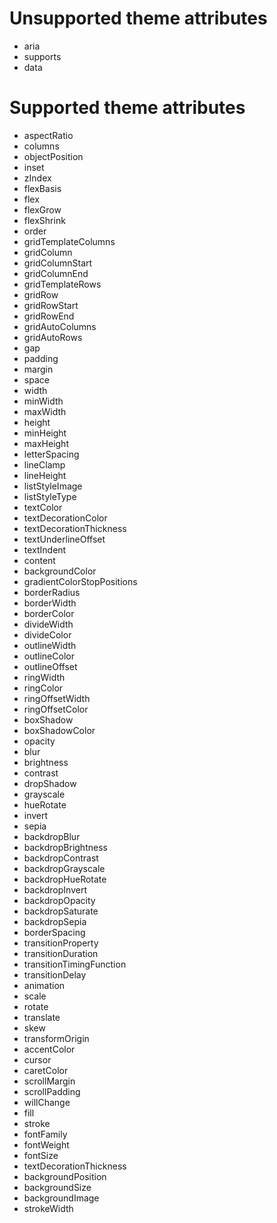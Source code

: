 # Unsupported theme attributes

- aria
- supports
- data

# Supported theme attributes

- aspectRatio
- columns
- objectPosition
- inset
- zIndex
- flexBasis
- flex
- flexGrow
- flexShrink
- order
- gridTemplateColumns
- gridColumn
- gridColumnStart
- gridColumnEnd
- gridTemplateRows
- gridRow
- gridRowStart
- gridRowEnd
- gridAutoColumns
- gridAutoRows
- gap
- padding
- margin
- space
- width
- minWidth
- maxWidth
- height
- minHeight
- maxHeight
- letterSpacing
- lineClamp
- lineHeight
- listStyleImage
- listStyleType
- textColor
- textDecorationColor
- textDecorationThickness
- textUnderlineOffset
- textIndent
- content
- backgroundColor
- gradientColorStopPositions
- borderRadius
- borderWidth
- borderColor
- divideWidth
- divideColor
- outlineWidth
- outlineColor
- outlineOffset
- ringWidth
- ringColor
- ringOffsetWidth
- ringOffsetColor
- boxShadow
- boxShadowColor
- opacity
- blur
- brightness
- contrast
- dropShadow
- grayscale
- hueRotate
- invert
- sepia
- backdropBlur
- backdropBrightness
- backdropContrast
- backdropGrayscale
- backdropHueRotate
- backdropInvert
- backdropOpacity
- backdropSaturate
- backdropSepia
- borderSpacing
- transitionProperty
- transitionDuration
- transitionTimingFunction
- transitionDelay
- animation
- scale
- rotate
- translate
- skew
- transformOrigin
- accentColor
- cursor
- caretColor
- scrollMargin
- scrollPadding
- willChange
- fill
- stroke
- fontFamily
- fontWeight
- fontSize
- textDecorationThickness
- backgroundPosition
- backgroundSize
- backgroundImage
- strokeWidth